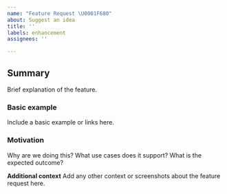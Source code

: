 ```yaml
---
name: "Feature Request \U0001F680"
about: Suggest an idea
title: ''
labels: enhancement
assignees: ''

---
```


## Summary
Brief explanation of the feature.

### Basic example
Include a basic example or links here.

### Motivation
Why are we doing this? What use cases does it support? What is the expected outcome?

**Additional context**
Add any other context or screenshots about the feature request here.
